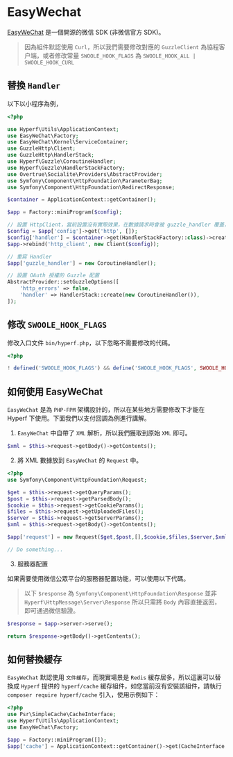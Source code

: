 # EasyWechat

[EasyWeChat](https://www.easywechat.com/) 是一個開源的微信 SDK (非微信官方 SDK)。

> 因為組件默認使用 `Curl`，所以我們需要修改對應的 `GuzzleClient` 為協程客户端，或者修改常量 `SWOOLE_HOOK_FLAGS` 為 `SWOOLE_HOOK_ALL | SWOOLE_HOOK_CURL`

## 替換 `Handler`

以下以小程序為例，

```php
<?php

use Hyperf\Utils\ApplicationContext;
use EasyWeChat\Factory;
use EasyWeChat\Kernel\ServiceContainer;
use GuzzleHttp\Client;
use GuzzleHttp\HandlerStack;
use Hyperf\Guzzle\CoroutineHandler;
use Hyperf\Guzzle\HandlerStackFactory;
use Overtrue\Socialite\Providers\AbstractProvider;
use Symfony\Component\HttpFoundation\ParameterBag;
use Symfony\Component\HttpFoundation\RedirectResponse;

$container = ApplicationContext::getContainer();

$app = Factory::miniProgram($config);

// 設置 HttpClient，當前設置沒有實際效果，在數據請求時會被 guzzle_handler 覆蓋，但不保證 EasyWeChat 後面會修改這裏。
$config = $app['config']->get('http', []);
$config['handler'] = $container->get(HandlerStackFactory::class)->create();
$app->rebind('http_client', new Client($config));

// 重寫 Handler
$app['guzzle_handler'] = new CoroutineHandler();

// 設置 OAuth 授權的 Guzzle 配置
AbstractProvider::setGuzzleOptions([
    'http_errors' => false,
    'handler' => HandlerStack::create(new CoroutineHandler()),
]);
```

## 修改 `SWOOLE_HOOK_FLAGS`

修改入口文件 `bin/hyperf.php`，以下忽略不需要修改的代碼。

```php
<?php

! defined('SWOOLE_HOOK_FLAGS') && define('SWOOLE_HOOK_FLAGS', SWOOLE_HOOK_ALL | SWOOLE_HOOK_CURL);
```

## 如何使用 EasyWeChat

`EasyWeChat` 是為 `PHP-FPM` 架構設計的，所以在某些地方需要修改下才能在 Hyperf 下使用。下面我們以支付回調為例進行講解。

1. `EasyWeChat` 中自帶了 `XML` 解析，所以我們獲取到原始 `XML` 即可。

```php
$xml = $this->request->getBody()->getContents();
```

2. 將 XML 數據放到 `EasyWeChat` 的 `Request` 中。

```php
<?php
use Symfony\Component\HttpFoundation\Request;

$get = $this->request->getQueryParams();
$post = $this->request->getParsedBody();
$cookie = $this->request->getCookieParams();
$files = $this->request->getUploadedFiles();
$server = $this->request->getServerParams();
$xml = $this->request->getBody()->getContents();

$app['request'] = new Request($get,$post,[],$cookie,$files,$server,$xml);

// Do something...

```

3. 服務器配置

如果需要使用微信公眾平台的服務器配置功能，可以使用以下代碼。

> 以下 `$response` 為 `Symfony\Component\HttpFoundation\Response` 並非 `Hyperf\HttpMessage\Server\Response` 
> 所以只需將 `Body` 內容直接返回，即可通過微信驗證。

```php
$response = $app->server->serve();

return $response->getBody()->getContents();
```

## 如何替換緩存

`EasyWeChat` 默認使用 `文件緩存`，而現實場景是 `Redis` 緩存居多，所以這裏可以替換成 `Hyperf` 提供的 `hyperf/cache` 緩存組件，如您當前沒有安裝該組件，請執行 `composer require hyperf/cache` 引入，使用示例如下：

```php
<?php
use Psr\SimpleCache\CacheInterface;
use Hyperf\Utils\ApplicationContext;
use EasyWeChat\Factory;

$app = Factory::miniProgram([]);
$app['cache'] = ApplicationContext::getContainer()->get(CacheInterface::class);
```
